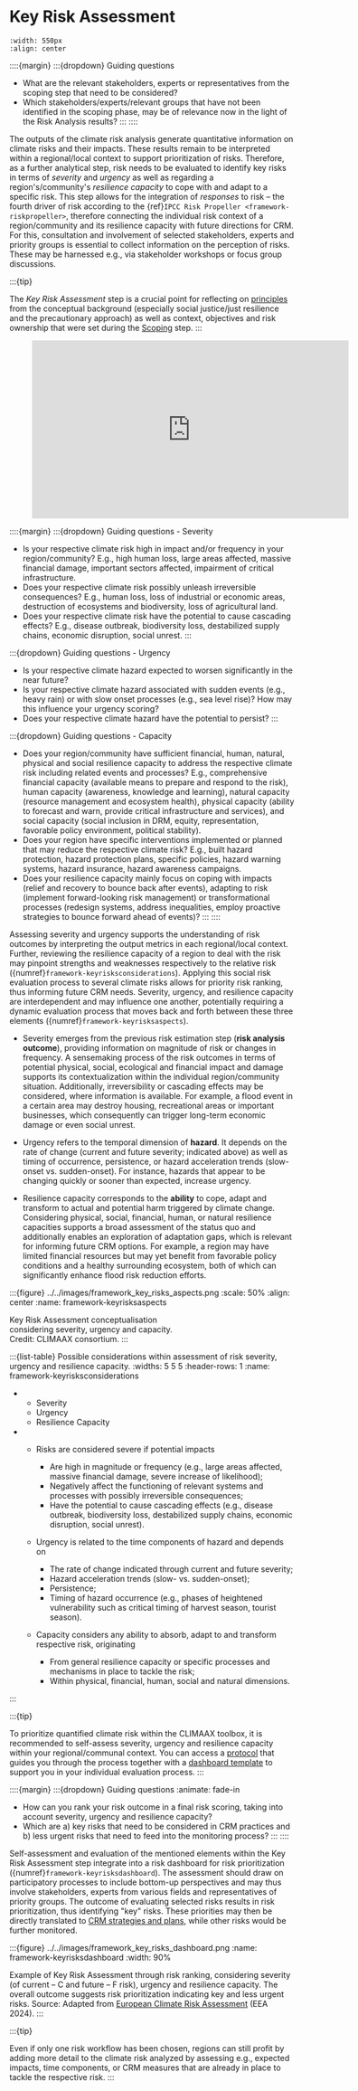 # Key Risk Assessment

```{figure} ../../images/framework/il_framework_ToolboxSteps_FigB_Key_risk_ring.png
:width: 550px
:align: center
```


::::{margin}
:::{dropdown} Guiding questions

- What are the relevant stakeholders, experts or representatives from the scoping step that need to be considered?
-	Which stakeholders/experts/relevant groups that have not been identified in the scoping phase, may be of relevance now in the light of the Risk Analysis results?
:::
::::


The outputs of the climate risk analysis generate quantitative information on climate risks and their impacts.
These results remain to be interpreted within a regional/local context to support prioritization of risks.
Therefore, as a further analytical step, risk needs to be evaluated to identify key risks in terms of *severity* and *urgency* as well as regarding a region's/community's *resilience capacity* to cope with and adapt to a specific risk.
This step allows for the integration of *responses* to risk – the fourth driver of risk according to the {ref}`IPCC Risk Propeller <framework-riskpropeller>`, therefore connecting the individual risk context of a region/community and its resilience capacity with future directions for CRM.
For this, consultation and involvement of selected stakeholders, experts and priority groups is essential to collect information on the perception of risks.
These may be harnessed e.g., via stakeholder workshops or focus group discussions.

:::{tip}

The *Key Risk Assessment* step is a crucial point for reflecting on [principles](../beforeyoustart/principles) from the conceptual background (especially social justice/just resilience and the precautionary approach) as well as context, objectives and risk ownership that were set during the [Scoping](../scoping/scoping) step.
:::


<figure class="align-center">
  <iframe width="560" height="315" src="https://www.youtube-nocookie.com/embed/p6msA_9ijWY?si=_TUyC09n4vK8BFzA" title="YouTube video player" frameborder="0" allow="accelerometer; autoplay; clipboard-write; encrypted-media; gyroscope; picture-in-picture; web-share" referrerpolicy="strict-origin-when-cross-origin" allowfullscreen></iframe>
</figure>


::::{margin}
:::{dropdown} Guiding questions - Severity

-	Is your respective climate risk high in impact and/or frequency in your region/community?
  E.g., high human loss, large areas affected, massive financial damage, important sectors affected, impairment of critical infrastructure.
-	Does your respective climate risk possibly unleash irreversible consequences?
  E.g., human loss, loss of industrial or economic areas, destruction of ecosystems and biodiversity, loss of agricultural land.
-	Does your respective climate risk have the potential to cause cascading effects?
  E.g., disease outbreak, biodiversity loss, destabilized supply chains, economic disruption, social unrest.
:::

:::{dropdown} Guiding questions - Urgency

-	Is your respective climate hazard expected to worsen significantly in the near future?
-	Is your respective climate hazard associated with sudden events (e.g., heavy rain) or with slow onset processes (e.g., sea level rise)? How may this influence your urgency scoring?
-	Does your respective climate hazard have the potential to persist?
:::

:::{dropdown} Guiding questions - Capacity

-	Does your region/community have sufficient financial, human, natural, physical and social resilience capacity to address the respective climate risk including related events and processes?
  E.g., comprehensive financial capacity (available means to prepare and respond to the risk), human capacity (awareness, knowledge and learning), natural capacity (resource management and ecosystem health), physical capacity (ability to forecast and warn, provide critical infrastructure and services), and social capacity (social inclusion in DRM, equity, representation, favorable policy environment, political stability).
-	Does your region have specific interventions implemented or planned that may reduce the respective climate risk?
  E.g., built hazard protection, hazard protection plans, specific policies, hazard warning systems, hazard insurance, hazard awareness campaigns. 
-	Does your resilience capacity mainly focus on coping with impacts (relief and recovery to bounce back after events), adapting to risk (implement forward-looking risk management) or transformational processes (redesign systems, address inequalities, employ proactive strategies to bounce forward ahead of events)?
:::
::::


Assessing severity and urgency supports the understanding of risk outcomes by interpreting the output metrics in each regional/local context.
Further, reviewing the resilience capacity of a region to deal with the risk may pinpoint strengths and weaknesses respectively to the relative risk ({numref}`framework-keyrisksconsiderations`).
Applying this social risk evaluation process to several climate risks allows for priority risk ranking, thus informing future CRM needs.
Severity, urgency, and resilience capacity are interdependent and may influence one another, potentially requiring a dynamic evaluation process that moves back and forth between these three elements ({numref}`framework-keyrisksaspects`).

- Severity emerges from the previous risk estimation step (**risk analysis outcome**), providing information on magnitude of risk or changes in frequency.
  A sensemaking process of the risk outcomes in terms of potential physical, social, ecological and financial impact and damage supports its contextualization within the individual region/community situation.
  Additionally, irreversibility or cascading effects may be considered, where information is available.
  For example, a flood event in a certain area may destroy housing, recreational areas or important businesses, which consequently can trigger long-term economic damage or even social unrest.


- Urgency refers to the temporal dimension of **hazard**.
  It depends on the rate of change (current and future severity; indicated above) as well as timing of occurrence, persistence, or hazard acceleration trends (slow-onset vs. sudden-onset).
  For instance, hazards that appear to be changing quickly or sooner than expected, increase urgency.


- Resilience capacity corresponds to the **ability** to cope, adapt and transform to actual and potential harm triggered by climate change.
  Considering physical, social, financial, human, or natural resilience capacities supports a broad assessment of the status quo and additionally enables an exploration of adaptation gaps, which is relevant for informing future CRM options.
  For example, a region may have limited financial resources but may yet benefit from favorable policy conditions and a healthy surrounding ecosystem, both of which can significantly enhance flood risk reduction efforts. 


:::{figure} ../../images/framework_key_risks_aspects.png
:scale: 50%
:align: center
:name: framework-keyrisksaspects

Key Risk Assessment conceptualisation <br>considering severity, urgency and capacity. <br>Credit: CLIMAAX consortium.
:::


:::{list-table} Possible considerations within assessment of risk severity, urgency and resilience capacity.
:widths: 5 5 5
:header-rows: 1
:name: framework-keyrisksconsiderations

* - Severity
  - Urgency
  - Resilience Capacity

* - Risks are considered severe if potential impacts

    - Are high in magnitude or frequency (e.g., large areas affected, massive financial damage, severe increase of likelihood);
    - Negatively affect the functioning of relevant systems and processes with possibly irreversible consequences;
    - Have the potential to cause cascading effects (e.g., disease outbreak, biodiversity loss, destabilized supply chains, economic disruption, social unrest).
    
  - Urgency is related to the time components of hazard and depends on

    - The rate of change indicated through current and future severity;
    - Hazard acceleration trends (slow- vs. sudden-onset);
    - Persistence;
    - Timing of hazard occurrence (e.g., phases of heightened vulnerability such as critical timing of harvest season, tourist season).
  
  - Capacity considers any ability to absorb, adapt to and transform respective risk, originating 

    - From general resilience capacity or specific processes and mechanisms in place to tackle the risk;
    - Within physical, financial, human, social and natural dimensions.

:::


:::{tip}

To prioritize quantified climate risk within the CLIMAAX toolbox, it is recommended to self-assess severity, urgency and resilience capacity within your regional/communal context.
You can access a [protocol](./key_risks_protocol_easy.pdf) that guides you through the process together with a [dashboard template](./key_risks_dashboard_template_simple.xlsx) to support you in your individual evaluation process.
:::


::::{margin}
:::{dropdown} Guiding questions
:animate: fade-in

-	How can you rank your risk outcome in a final risk scoring, taking into account severity, urgency and resilience capacity?
-	Which are a) key risks that need to be considered in CRM practices and b) less urgent risks that need to feed into the monitoring process?
:::
::::


Self-assessment and evaluation of the mentioned elements within the Key Risk Assessment step integrate into a risk dashboard for risk prioritization ({numref}`framework-keyrisksdashboard`).
The assessment should draw on participatory processes to include bottom-up perspectives and may thus involve stakeholders, experts from various fields and representatives of priority groups.
The outcome of evaluating selected risks results in risk prioritization, thus identifying "key" risks.
These priorities may then be directly translated to [CRM strategies and plans](../CRM.md), while other risks would be further monitored.


:::{figure} ../../images/framework_key_risks_dashboard.png
:name: framework-keyrisksdashboard
:width: 90%

Example of Key Risk Assessment through risk ranking, considering severity (of current – C and future – F risk), urgency and resilience capacity.
The overall outcome suggests risk prioritization indicating key and less urgent risks.
Source: Adapted from [European Climate Risk Assessment](https://doi.org/10.2800/204249) (EEA 2024). 
:::


:::{tip}

Even if only one risk workflow has been chosen, regions can still profit by adding more detail to the climate risk analyzed by assessing e.g., expected impacts, time components, or CRM measures that are already in place to tackle the respective risk.
:::

